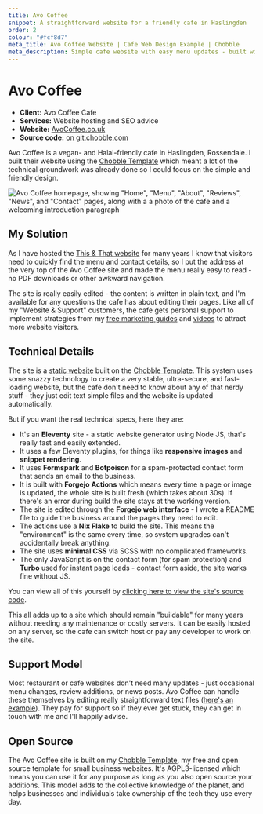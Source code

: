 ```yaml
---
title: Avo Coffee
snippet: A straightforward website for a friendly cafe in Haslingden
order: 2
colour: "#fcf8d7"
meta_title: Avo Coffee Website | Cafe Web Design Example | Chobble
meta_description: Simple cafe website with easy menu updates - built with Eleventy - fast loading, no PDFs - Haslingden cafe web design example
---
```


# Avo Coffee

- **Client:** Avo Coffee Cafe
- **Services:** Website hosting and SEO advice
- **Website:** [AvoCoffee.co.uk](https://avocoffee.co.uk)
- **Source code:** [on git.chobble.com](https://git.chobble.com/hosted-by-chobble/avo-coffee)

Avo Coffee is a vegan- and Halal-friendly cafe in Haslingden, Rossendale. I built their website using the [Chobble Template](https://git.chobble.com/chobble/chobble-template/) which meant a lot of the technical groundwork was already done so I could focus on the simple and friendly design.

![Avo Coffee homepage, showing "Home", "Menu", "About", "Reviews", "News", and "Contact" pages, along with a a photo of the cafe and a welcoming introduction paragraph](/assets/examples/avo-coffee.png)

## My Solution

As I have hosted the [This & That website](/examples/this-and-that/) for many years I know that visitors need to quickly find the menu and contact details, so I put the address at the very top of the Avo Coffee site and made the menu really easy to read - no PDF downloads or other awkward navigation.

The site is really easily edited - the content is written in plain text, and I'm available for any questions the cafe has about editing their pages. Like all of my "Website & Support" customers, the cafe gets personal support to implement strategies from my [free marketing guides](/guides/) and [videos](/videos/) to attract more website visitors.

## Technical Details

The site is a [static website](/services/static-websites/) built on the [Chobble Template](/services/chobble-template/). This system uses some snazzy technology to create a very stable, ultra-secure, and fast-loading website, but the cafe don't need to know about any of that nerdy stuff - they just edit text simple files and the website is updated automatically.

But if you want the real technical specs, here they are:

- It's an **Eleventy** site - a static website generator using Node JS, that's really fast and easily extended.
- It uses a few Eleventy plugins, for things like **responsive images** and **snippet rendering**.
- It uses **Formspark** and **Botpoison** for a spam-protected contact form that sends an email to the business.
- It is built with **Forgejo Actions** which means every time a page or image is updated, the whole site is built fresh (which takes about 30s). If there's an error during build the site stays at the working version.
- The site is edited through the **Forgejo web interface** - I wrote a README file to guide the business around the pages they need to edit.
- The actions use a **Nix Flake** to build the site. This means the "environment" is the same every time, so system upgrades can't accidentally break anything.
- The site uses **minimal CSS** via SCSS with no complicated frameworks.
- The only JavaScript is on the contact form (for spam protection) and **Turbo** used for instant page loads - contact form aside, the site works fine without JS.

You can view all of this yourself by [clicking here to view the site's source code](https://git.chobble.com/hosted-by-chobble/avo-coffee).

This all adds up to a site which should remain "buildable" for many years without needing any maintenance or costly servers. It can be easily hosted on any server, so the cafe can switch host or pay any developer to work on the site.

## Support Model

Most restaurant or cafe websites don't need many updates - just occasional menu changes, review additions, or news posts. Avo Coffee can handle these themselves by editing really straightforward text files ([here's an example](https://git.chobble.com/hosted-by-chobble/avo-coffee/raw/branch/main/src/pages/about.md)). They pay for support so if they ever get stuck, they can get in touch with me and I'll happily advise.

## Open Source

The Avo Coffee site is built on my [Chobble Template](https://git.chobble.com/chobble/chobble-template/), my free and open source template for small business websites. It's AGPL3-licensed which means you can use it for any purpose as long as you also open source your additions. This model adds to the collective knowledge of the planet, and helps businesses and individuals take ownership of the tech they use every day.
